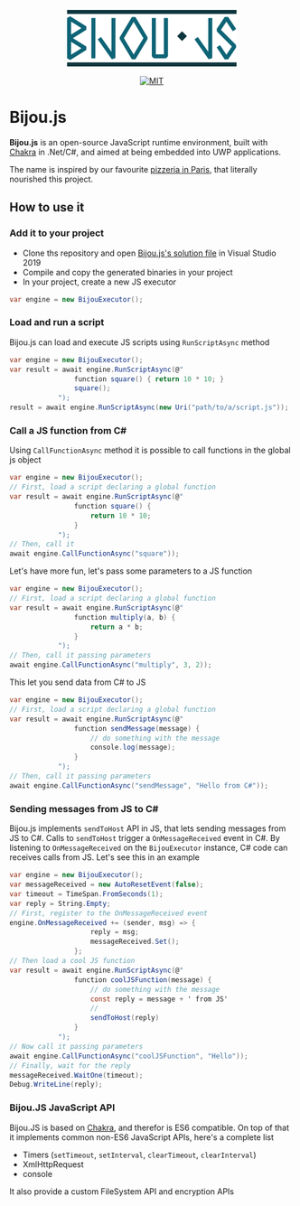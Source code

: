 <p align="center">
    <img alt="Bijou.js" src="logo.svg" width="300"/>
</p>

<p align="center">
    <a href="https://lbesson.mit-license.org/">
        <img alt="MIT" src="https://img.shields.io/badge/License-MIT-blue.svg" height="20"/>
    </a>
</p>

# Bijou.js

**Bijou.js** is an open-source JavaScript runtime environment, built with [Chakra](https://github.com/microsoft/ChakraCore) in .Net/C#, and aimed at being embedded into UWP applications.

The name is inspired by our favourite [pizzeria in Paris](https://bijou-paris.fr/), that literally nourished this project. 

## How to use it 
### Add it to your project
* Clone ths repository and open [Bijou.js's solution file](src/Bijou.sln) in Visual Studio 2019
* Compile and copy the generated binaries in your project
* In your project, create a new JS executor
```cs 
var engine = new BijouExecutor();
```

### Load and run a script
Bijou.js can load and execute JS scripts using `RunScriptAsync` method

```cs 
var engine = new BijouExecutor();
var result = await engine.RunScriptAsync(@"
                function square() { return 10 * 10; }
                square();
            ");
result = await engine.RunScriptAsync(new Uri("path/to/a/script.js"));
```

### Call a JS function from C#
Using `CallFunctionAsync` method it is possible to call functions in the global js object

```cs 
var engine = new BijouExecutor();
// First, load a script declaring a global function
var result = await engine.RunScriptAsync(@"
                function square() { 
                    return 10 * 10; 
                }
            ");
// Then, call it
await engine.CallFunctionAsync("square"));
```
Let's have more fun, let's pass some parameters to a JS function
```cs 
var engine = new BijouExecutor();
// First, load a script declaring a global function
var result = await engine.RunScriptAsync(@"
                function multiply(a, b) {
                    return a * b; 
                }
            ");
// Then, call it passing parameters
await engine.CallFunctionAsync("multiply", 3, 2));
```
This let you send data from C# to JS
```cs 
var engine = new BijouExecutor();
// First, load a script declaring a global function
var result = await engine.RunScriptAsync(@"
                function sendMessage(message) {
                    // do something with the message
                    console.log(message); 
                }
            ");
// Then, call it passing parameters
await engine.CallFunctionAsync("sendMessage", "Hello from C#"));
```
### Sending messages from JS to C#
Bijou.js implements `sendToHost` API in JS, that lets sending messages from JS to C#. Calls to `sendToHost` trigger a `OnMessageReceived` event in C#. By listening to `OnMessageReceived` on the `BijouExecutor` instance, C# code can receives calls from JS.
Let's see this in an example  
```cs 
var engine = new BijouExecutor();
var messageReceived = new AutoResetEvent(false);
var timeout = TimeSpan.FromSeconds(1);
var reply = String.Empty;
// First, register to the OnMessageReceived event
engine.OnMessageReceived += (sender, msg) => {
                    reply = msg;
                    messageReceived.Set();
                };
// Then load a cool JS function 
var result = await engine.RunScriptAsync(@"
                function coolJSFunction(message) {
                    // do something with the message
                    const reply = message + ' from JS'
                    //
                    sendToHost(reply) 
                }
            ");
// Now call it passing parameters
await engine.CallFunctionAsync("coolJSFunction", "Hello"));
// Finally, wait for the reply
messageReceived.WaitOne(timeout);
Debug.WriteLine(reply);
```
### Bijou.JS JavaScript API
Bijou.JS is based on [Chakra](https://en.wikipedia.org/wiki/Chakra_(JavaScript_engine)), and therefor is ES6 compatible. 
On top of that it implements common non-ES6 JavaScript APIs, here's a complete list
*  Timers (`setTimeout`, `setInterval`, `clearTimeout`, `clearInterval`)
* XmlHttpRequest
* console

It also provide a custom FileSystem API and encryption APIs
